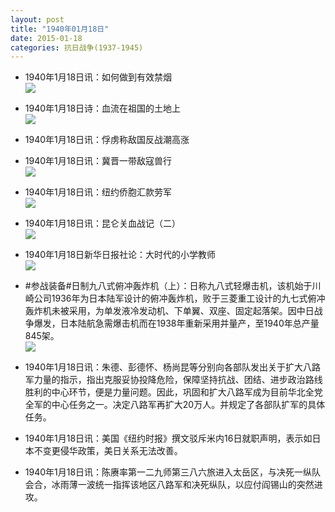 ```yaml
---
layout: post
title: "1940年01月18日"
date: 2015-01-18
categories: 抗日战争(1937-1945)
---
```


<meta name="referrer" content="no-referrer" />

- 1940年1月18日讯：如何做到有效禁烟 <br/><img src="https://ww2.sinaimg.cn/large/aca367d8jw1eoe2hpuq4wj20q30cp41m.jpg" />

- 1940年1月18日诗：血流在祖国的土地上 <br/><img src="https://ww4.sinaimg.cn/large/aca367d8jw1eoe0runw5uj20iq0o7wjc.jpg" />

- 1940年1月18日讯：俘虏称敌国反战潮高涨 

- 1940年1月18日讯：冀晋一带敌寇兽行 <br/><img src="https://ww2.sinaimg.cn/large/aca367d8jw1eodxazysacj20fk06bdgr.jpg" />

- 1940年1月18日讯：纽约侨胞汇款劳军 <br/><img src="https://ww4.sinaimg.cn/large/aca367d8jw1eodqc4b2c5j206q059glw.jpg" />

- 1940年1月18日讯：昆仑关血战记（二） <br/><img src="https://ww3.sinaimg.cn/large/aca367d8jw1eodjfklr7dj20hc1dkwt7.jpg" />

- 1940年1月18日新华日报社论：大时代的小学教师 <br/><img src="https://ww4.sinaimg.cn/large/aca367d8jw1eodhp22s1oj211z0h8jy4.jpg" />

- #参战装备#日制九八式俯冲轰炸机（上）：日称九八式轻爆击机，该机始于川崎公司1936年为日本陆军设计的俯冲轰炸机，败于三菱重工设计的九七式俯冲轰炸机未被采用，为单发液冷发动机、下单翼、双座、固定起落架。因中日战争爆发，日本陆航急需爆击机而在1938年重新采用并量产，至1940年总产量845架。 <br/><img src="https://ww1.sinaimg.cn/large/aca367d8jw1eodfxjnb7uj20b90tqtcv.jpg" />

- 1940年1月18日讯：朱德、彭德怀、杨尚昆等分别向各部队发出关于扩大八路军力量的指示，指出克服妥协投降危险，保障坚持抗战、团结、进步政治路线胜利的中心环节，便是力量问题。因此，巩固和扩大八路军成为目前华北全党全军的中心任务之一。决定八路军再扩大20万人。并规定了各部队扩军的具体任务。 

- 1940年1月18日讯：美国《纽约时报》撰文驳斥米内16日就职声明，表示如日本不变更侵华政策，美日关系无法改善。 

- 1940年1月18日讯：陈赓率第一二九师第三八六旅进入太岳区，与决死一纵队会合，冰雨薄一波统一指挥该地区八路军和决死纵队，以应付阎锡山的突然进攻。 

